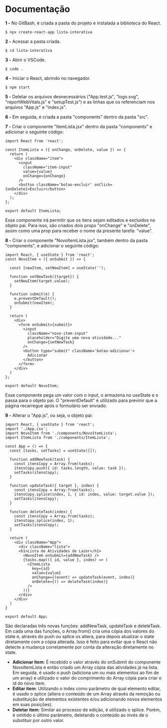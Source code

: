 # Documentação

__1 -__ No GitBash, é criada a pasta do projeto e instalada a biblioteca do React.
```
$ npx create-react-app lista-interativa
```
__2 -__ Acessar a pasta criada.
```
$ cd lista-interativa
```
__3 -__ Abrir o VSCode.
```
$ code .
```
__4 -__ Iniciar o React, abrindo no navegador.
```
$ npm start
```
__5 -__ Deletar os arquivos desnecessários ("App.test.js", "logo.svg", "reportWebVitals.js" e "setupTest.js") e as linhas que os referenciam nos arquivos "App.js" e "index.js".

__6 -__ Em seguida, é criada a pasta "components" dentro da pasta "src".

__7 -__ Criar o componente "ItemLista.jsx" dentro da pasta "components" e adicionar o seguinte código:
```
import React from 'react';

const ItemLista = ({ onChange, onDelete, value }) => {
  return (
    <div className="item">
      <input
        className="item-input"
        value={value}
        onChange={onChange}
      />
      <button className='botao-excluir' onClick={onDelete}>Excluir</button>
    </div>
  );
};

export default ItemLista;
```
Esse componente irá permitir que os itens sejam editados e excluídos no objeto pai. Para isso, são criados dois props "onChange" e "onDelete", assim como uma prop para receber o nome da presente tarefa: "value".

__8 -__ Criar o componente "NovoItemLista.jsx", também dentro da pasta "components", e adicionar o seguinte código:
```
import React, { useState } from 'react';
const NovoItem = ({ onSubmit }) => {

  const [newItem, setNewItem] = useState('');

  function setNewTask({target}) {
    setNewItem(target.value);
  }

  function submit(e) {
    e.preventDefault();
    onSubmit(newItem);
  }

  return (
    <div>
      <form onSubmit={submit}>
        <input
          className="novo-item-input"
          placeholder="Digite uma nova atividade..."
          onChange={setNewTask}
        />
        <button type="submit" className='botao-adicionar'>
          Adicionar
        </button>
      </form>
    </div>
  )
};

export default NovoItem;
```
Esse componente pega um valor com o input, o armazena no useState e o passa para o objeto pai. O "preventDefault" é utilizado para previnir que a página recarregue após o formulário ser enviado.

__9 -__ Alterar o "App.js", ou seja, o objeto pai:
```
import React, { useState } from 'react';
import './App.css';
import NovoItem from './components/NovoItemLista';
import ItemLista from './components/ItemLista';

const App = () => {
  const [tasks, setTasks] = useState([]);

  function addNewTask(task) {
    const itensCopy = Array.from(tasks);
    itensCopy.push({ id: tasks.length, value: task });
    setTasks(itensCopy);
  }

  function updateTask({ target }, index) {
    const itensCopy = Array.from(tasks);
    itensCopy.splice(index, 1, { id: index, value: target.value });
    setTasks(itensCopy);
  }

  function deleteTask(index) {
    const itensCopy = Array.from(tasks);
    itensCopy.splice(index, 1);
    setTasks(itensCopy);
  }

  return (
    <div className="App">
      <div className="lista">
      <h1>Lista de Atividades de Lazer</h1>
        <NovoItem onSubmit={addNewTask} />
        {tasks.map(({ id, value }, index) => (
          <ItemLista 
            key={id}
            value={value}
            onChange={(event) => updateTask(event, index)}
            onDelete={() => deleteTask(index)}
          />
        ))}
      </div>
    </div>
  )
}

export default App;
```
São declaradas três novas funções: addNewTask, updateTask e deleteTask. Em cada uma das funções, o Array.from() cria uma cópia dos valores do state e, através do push ou splice os altera, para depois atualizar o state diretamente com a cópia alterada. Isso é feito para evitar que o React não detecte a mudança corretamente por conta da alteração diretamente no state.

* __Adicionar item__: É recebido o valor através do onSubmit do componente NovoItemLista e então criado um Array cópia das atividades já na lista. Em seguida, é usado o push (adiciona um ou mais elementos ao fim de um array) e utilizado o valor do comprimento do Array cópia para criar o id do novo item.
* __Editar item__: Utilizando o index como parâmetro de qual elemento editar, é usado o splice (altera o conteúdo de um Array através da remoção ou substituição de elementos existentes e/ou adicionando novos elementos em suas posições).
* __Deletar item__: Similar ao processo de edição, é utilizado o splice. Porém, é omitido o último parâmetro, deletando o conteúdo ao invés de o substituir por outro valor.
